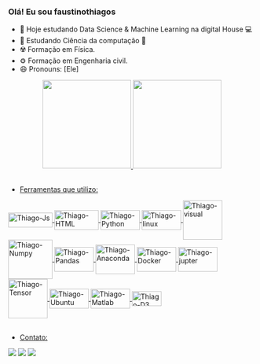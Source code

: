 ### Olá! Eu sou faustinothiagos

- 🔭 Hoje estudando Data Science & Machine Learning na digital House 💻
- 🌱 Estudando Ciência da computação 🚧
- ☢️ Formação em Física.
- ⚙️ Formação em Engenharia civil.
- 😄 Pronouns: [Ele]

<div align="center">
  <a href="https://github.com/faustinothiagos">
  <img height="180em" src="https://github-readme-stats.vercel.app/api?username=faustinothiagos&show_icons=true&theme=dark&include_all_commits=true&count_private=true"/>
  <img height="180em" src="https://github-readme-stats.vercel.app/api/top-langs/?username=faustinothiagos&layout=compact&langs_count=7&theme=dark"/>
</div>
  <div style="display: inline_block"><br>
    
 - Ferramentas que utilizo: 
    
  <img align="center" alt="Thiago-Js" height="30" width="90" src="https://cdn.jsdelivr.net/gh/devicons/devicon/icons/javascript/javascript-original.svg">
  <img align="center" alt="Thiago-HTML" height="40" width="90" src="https://cdn.jsdelivr.net/gh/devicons/devicon/icons/html5/html5-original-wordmark.svg">
  <img align="center" alt="Thiago-Python" height="40" width="80" src="https://cdn.jsdelivr.net/gh/devicons/devicon/icons/python/python-original-wordmark.svg">
  <img align="center" alt="Thiago-linux" height="40" width="80" src="https://cdn.jsdelivr.net/gh/devicons/devicon/icons/linux/linux-original.svg">
  <img align="center" alt="Thiago-visual" height="80" width="80" src="https://cdn.jsdelivr.net/gh/devicons/devicon/icons/visualstudio/visualstudio-plain-wordmark.svg">
   <img align="center" alt="Thiago-Numpy" height="80" width="90" src="https://cdn.jsdelivr.net/gh/devicons/devicon/icons/numpy/numpy-original-wordmark.svg">
   <img align="center" alt="Thiago-Pandas" height="50" width="80" src="https://cdn.jsdelivr.net/gh/devicons/devicon/icons/pandas/pandas-original-wordmark.svg">
   <img align="center" alt="Thiago-Anaconda" height="60" width="80" src="https://cdn.jsdelivr.net/gh/devicons/devicon/icons/anaconda/anaconda-original-wordmark.svg">
   <img align="center" alt="Thiago-Docker" height="50" width="80" src="https://cdn.jsdelivr.net/gh/devicons/devicon/icons/docker/docker-original-wordmark.svg">
   <img align="center" alt="Thiago-jupter" height="50" width="80" src="https://cdn.jsdelivr.net/gh/devicons/devicon/icons/jupyter/jupyter-original-wordmark.svg">
   <img align="center" alt="Thiago-Tensor" height="80" width="80" src="https://cdn.jsdelivr.net/gh/devicons/devicon/icons/tensorflow/tensorflow-original-wordmark.svg">
   <img align="center" alt="Thiago-Ubuntu" height="40" width="80" src="https://cdn.jsdelivr.net/gh/devicons/devicon/icons/ubuntu/ubuntu-plain-wordmark.svg">
   <img align="center" alt="Thiago-Matlab" height="40" width="80" src="https://cdn.jsdelivr.net/gh/devicons/devicon/icons/matlab/matlab-original.svg">
   <img align="center" alt="Thiago-D3" height="30" width="60" src="https://cdn.jsdelivr.net/gh/devicons/devicon/icons/d3js/d3js-original.svg">
    
</div>
  
  ##
 - Contato:
  <div> 
  <a href = "mailto:thiagoferrofaustino@gmail.com"><img src="https://img.shields.io/badge/-Gmail-%23333?style=for-the-badge&logo=gmail&logoColor=white" target="_blank"></a>  
  <a href="https://www.linkedin.com/in/thiago-ferro-faustino-07a45486" target="_blank"><img src="https://img.shields.io/badge/-LinkedIn-%230077B5?style=for-the-badge&logo=linkedin&logoColor=white" target="_blank"></a> 
  <a href="https://app.slack.com/client/T9UGMJ132/C038UAX97QW/user_profile/U03912C8XEE" target="_blank"><img src="https://img.shields.io/badge/Slack-4A154B?style=for-the-badge&logo=slack&logoColor=white" target="_blank"></a>
    
  <div> 
